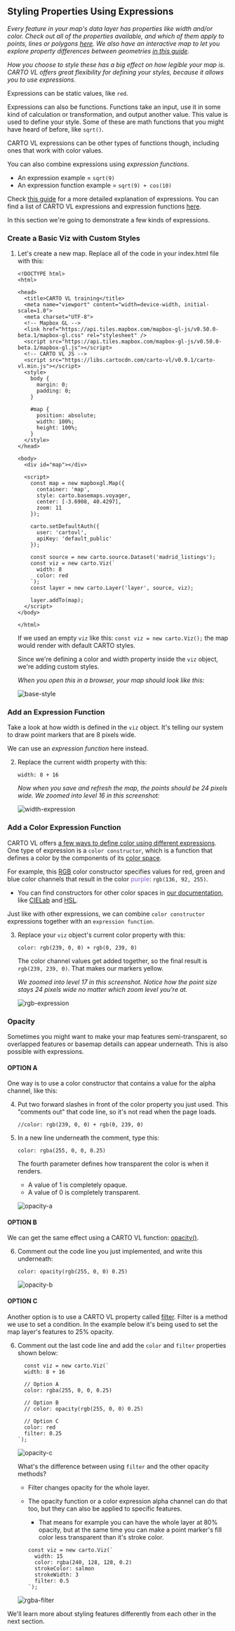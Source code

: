 ## Styling Properties Using Expressions

*Every feature in your map's data layer has properties like width and/or color. Check out all of the properties available, and which of them apply to points, lines or polygons [here](https://carto.com/developers/carto-vl/reference/#cartoexpressions). We also have an interactive map to let you explore property differences between geometries [in this guide](https://carto.com/developers/carto-vl/guides/style-with-expressions/).*

*How you choose to style these has a big effect on how legible your map is. CARTO VL offers great flexibility for defining your styles, because it allows you to use expressions.*

Expressions can be static values, like `red`. 

Expressions can also be functions. Functions take an input, use it in some kind of calculation or transformation, and output another value. This value is used to define your style. Some of these are math functions that you might have heard of before, like `sqrt()`.

CARTO VL expressions can be other types of functions though, including ones that work with color values.

You can also combine expressions using *expression functions*.
* An expression example = `sqrt(9)`
* An expression function example = `sqrt(9) + cos(10)`

Check [this guide](https://carto.com/developers/carto-vl/guides/style-with-expressions/#what-is-an-expression) for a more detailed explanation of expressions. You can find a list of CARTO VL expressions and expression functions [here](https://carto.com/developers/carto-vl/reference/#cartoexpressions).

In this section we're going to demonstrate a few kinds of expressions.

### Create a Basic Viz with Custom Styles
1. Let's create a new map. Replace all of the code in your index.html file with this:

    ```
    <!DOCTYPE html>
    <html>

    <head>
      <title>CARTO VL training</title>
      <meta name="viewport" content="width=device-width, initial-scale=1.0">
      <meta charset="UTF-8">
      <!-- Mapbox GL -->
      <link href="https://api.tiles.mapbox.com/mapbox-gl-js/v0.50.0-beta.1/mapbox-gl.css" rel="stylesheet" />
      <script src="https://api.tiles.mapbox.com/mapbox-gl-js/v0.50.0-beta.1/mapbox-gl.js"></script>
      <!-- CARTO VL JS -->
      <script src="https://libs.cartocdn.com/carto-vl/v0.9.1/carto-vl.min.js"></script>
      <style>
        body {
          margin: 0;
          padding: 0;
        }

        #map {
          position: absolute;
          width: 100%;
          height: 100%;
        }
      </style>
    </head>

    <body>
      <div id="map"></div>

      <script>
        const map = new mapboxgl.Map({
          container: 'map',
          style: carto.basemaps.voyager,
          center: [-3.6908, 40.4297],
          zoom: 11
        });

        carto.setDefaultAuth({
          user: 'cartovl',
          apiKey: 'default_public'
        });

        const source = new carto.source.Dataset('madrid_listings');
        const viz = new carto.Viz(`
          width: 8
          color: red
        `);
        const layer = new carto.Layer('layer', source, viz);

        layer.addTo(map);
      </script>
    </body>

    </html>
    ```

    If we used an empty `viz` like this: `const viz = new carto.Viz();` the map would render with default CARTO styles.

    Since we're defining a color and width property inside the `viz` object, we're adding custom styles.

    *When you open this in a browser, your map should look like this:*

    ![base-style](images/training-v2-03-base.png)


### Add an Expression Function

Take a look at how width is defined in the `viz` object. It's telling our system to draw point markers that are 8 pixels wide.

We can use an *expression function* here instead.

2. Replace the current width property with this:

    `width: 8 + 16`

    *Now when you save and refresh the map, the points should be 24 pixels wide. We zoomed into level 16 in this screenshot:*

    ![width-expression](images/training-v2-03-width-exp.png)


### Add a Color Expression Function

CARTO VL offers [a few ways to define color using different expressions](https://carto.com/developers/carto-vl/guides/style-with-expressions/#color-expressions). One type of expression is a `color constructor`, which is a function that defines a color by the components of its [color space](https://photo.stackexchange.com/questions/48984/what-is-the-difference-or-relation-between-a-color-model-and-a-color-space). 

For example, this [RGB](https://carto.com/developers/carto-vl/reference/#cartoexpressionsrgb) color constructor specifies values for red, green and blue color channels that result in the color <span style="color:#885cff">purple</span>: `rgb(136, 92, 255)`. 
* You can find constructors for other color spaces in [our documentation](https://carto.com/developers/carto-vl/reference/), like [CIELab](https://carto.com/developers/carto-vl/reference/#cartoexpressionscielab) and [HSL](https://carto.com/developers/carto-vl/reference/#cartoexpressionshsl).

Just like with other expressions, we can combine `color constructor` expressions together with an `expression function`.

3. Replace your `viz` object's current color property with this:

    `color: rgb(239, 0, 0) + rgb(0, 239, 0)`

    The color channel values get added together, so the final result is `rgb(239, 239, 0)`. That makes our markers yellow.

    *We zoomed into level 17 in this screenshot. Notice how the point size stays 24 pixels wide no matter which zoom level you're at.*

    ![rgb-expression](images/training-v2-03-color-exp.png)

### Opacity

Sometimes you might want to make your map features semi-transparent, so overlapped features or basemap details can appear underneath. This is also possible with expressions. 

#### OPTION A

One way is to use a color constructor that contains a value for the alpha channel, like this:

4. Put two forward slashes in front of the color property you just used. This "comments out" that code line, so it's not read when the page loads.

    `//color: rgb(239, 0, 0) + rgb(0, 239, 0)`

5. In a new line underneath the comment, type this:

    `color: rgba(255, 0, 0, 0.25)`

    The fourth parameter defines how transparent the color is when it renders. 
    * A value of 1 is completely opaque.
    * A value of 0 is completely transparent.

    ![opacity-a](images/training-v2-03-optA.png)

#### OPTION B

We can get the same effect using a CARTO VL function: [opacity()](https://carto.com/developers/carto-vl/reference/#cartoexpressionsopacity).

6. Comment out the code line you just implemented, and write this underneath:

    `color: opacity(rgb(255, 0, 0) 0.25)`

    ![opacity-b](images/training-v2-03-optB.png)


#### OPTION C

Another option is to use a CARTO VL property called [filter](https://carto.com/developers/carto-vl/reference/#cartoexpressions). Filter is a method we use to set a condition. In the example below it's being used to set the map layer's features to 25% opacity.

6. Comment out the last code line and add the `color` and `filter` properties shown below:
    
    ```
      const viz = new carto.Viz(`
      width: 8 + 16
            
      // Option A
      color: rgba(255, 0, 0, 0.25)
            
      // Option B
      // color: opacity(rgb(255, 0, 0) 0.25)
            
      // Option C
      color: red
      filter: 0.25
    `);
    
    ```

    ![opacity-c](images/training-v2-03-optC.png)

    What's the difference between using `filter` and the other opacity methods? 
    * Filter changes opacity for the whole layer. 
    * The opacity function or a color expression alpha channel can do that too, but they can also be applied to specific features. 
      * That means for example you can have the whole layer at 80% opacity, but at the same time you can make a point marker's fill color less transparent than it's stroke color. 


      ```
      const viz = new carto.Viz(`
        width: 15
        color: rgba(240, 128, 128, 0.2)
        strokeColor: salmon
        strokeWidth: 3
        filter: 0.5
      `);
      ```

    ![rgba-filter](images/training-v2-03-rgba-filter.png)

We'll learn more about styling features differently from each other in the next section.
